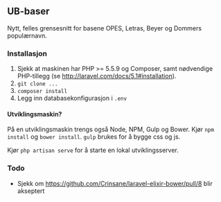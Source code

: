 ## UB-baser

Nytt, felles grensesnitt for basene OPES, Letras, Beyer og Dommers populærnavn.


### Installasjon

1. Sjekk at maskinen har PHP >= 5.5.9 og Composer, samt nødvendige PHP-tillegg (se http://laravel.com/docs/5.1#installation).
2. `git clone ...`
3. `composer install`
4. Legg inn databasekonfigurasjon i `.env`

#### Utviklingsmaskin?

På en utviklingsmaskin trengs også Node, NPM, Gulp og Bower. Kjør `npm install` og `bower install`. `gulp` brukes for å bygge css og js.

Kjør `php artisan serve` for å starte en lokal utviklingsserver.

### Todo

* Sjekk om https://github.com/Crinsane/laravel-elixir-bower/pull/8 blir akseptert
